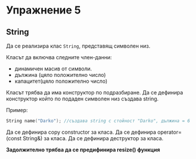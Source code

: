 Упражнение 5
============

String
-------
Да се реализира клас `String`, представящ символен низ.

Класът да включва следните член-данни:
* динамичен масив от символи.
* дължина (цяло положително число)
* капацитет(цяло положително число)

Класът трябва да има конструктор по подразбиране.
Да се дефинира конструктор който по подаден символен низ създава string.

Пример:
```cpp
String name("Darko"); //създава string с стойност "Darko", дължина = 6 и валиден капацитет.
```
Да се дефинира copy constructor за класа.
Да се дефинира operator=(const String&) за класа.
Да се дефинира деструктор за класа.

**Задолжително трябва да се предифинира resize() функция**
